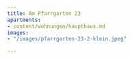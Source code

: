 ```yaml
---
title: Am Pfarrgarten 23
apartments:
- content/wohnungen/haupthaus.md
images:
- "/images/pfarrgarten-23-2-klein.jpeg"

---
```

